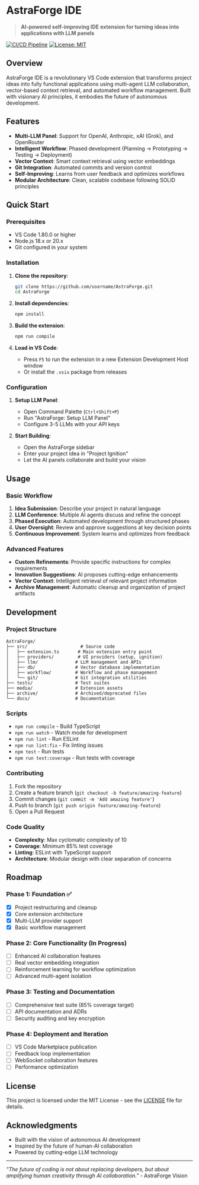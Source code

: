 # AstraForge IDE

> **AI-powered self-improving IDE extension for turning ideas into applications with LLM panels**

[![CI/CD Pipeline](https://github.com/username/AstraForge/actions/workflows/ci.yml/badge.svg)](https://github.com/username/AstraForge/actions/workflows/ci.yml)
[![License: MIT](https://img.shields.io/badge/License-MIT-yellow.svg)](https://opensource.org/licenses/MIT)

## Overview

AstraForge IDE is a revolutionary VS Code extension that transforms project ideas into fully functional applications using multi-agent LLM collaboration, vector-based context retrieval, and automated workflow management. Built with visionary AI principles, it embodies the future of autonomous development.

## Features

- **Multi-LLM Panel**: Support for OpenAI, Anthropic, xAI (Grok), and OpenRouter
- **Intelligent Workflow**: Phased development (Planning → Prototyping → Testing → Deployment)
- **Vector Context**: Smart context retrieval using vector embeddings
- **Git Integration**: Automated commits and version control
- **Self-Improving**: Learns from user feedback and optimizes workflows
- **Modular Architecture**: Clean, scalable codebase following SOLID principles

## Quick Start

### Prerequisites

- VS Code 1.80.0 or higher
- Node.js 18.x or 20.x
- Git configured in your system

### Installation

1. **Clone the repository**:
   ```bash
   git clone https://github.com/username/AstraForge.git
   cd AstraForge
   ```

2. **Install dependencies**:
   ```bash
   npm install
   ```

3. **Build the extension**:
   ```bash
   npm run compile
   ```

4. **Load in VS Code**:
   - Press `F5` to run the extension in a new Extension Development Host window
   - Or install the `.vsix` package from releases

### Configuration

1. **Setup LLM Panel**:
   - Open Command Palette (`Ctrl+Shift+P`)
   - Run "AstraForge: Setup LLM Panel"
   - Configure 3-5 LLMs with your API keys

2. **Start Building**:
   - Open the AstraForge sidebar
   - Enter your project idea in "Project Ignition"
   - Let the AI panels collaborate and build your vision

## Usage

### Basic Workflow

1. **Idea Submission**: Describe your project in natural language
2. **LLM Conference**: Multiple AI agents discuss and refine the concept
3. **Phased Execution**: Automated development through structured phases
4. **User Oversight**: Review and approve suggestions at key decision points
5. **Continuous Improvement**: System learns and optimizes from feedback

### Advanced Features

- **Custom Refinements**: Provide specific instructions for complex requirements
- **Innovation Suggestions**: AI proposes cutting-edge enhancements
- **Vector Context**: Intelligent retrieval of relevant project information
- **Archive Management**: Automatic cleanup and organization of project artifacts

## Development

### Project Structure

```
AstraForge/
├── src/                    # Source code
│   ├── extension.ts       # Main extension entry point
│   ├── providers/         # UI providers (setup, ignition)
│   ├── llm/              # LLM management and APIs
│   ├── db/               # Vector database implementation
│   ├── workflow/         # Workflow and phase management
│   └── git/              # Git integration utilities
├── tests/                # Test suites
├── media/                # Extension assets
├── archive/              # Archived/deprecated files
└── docs/                 # Documentation
```

### Scripts

- `npm run compile` - Build TypeScript
- `npm run watch` - Watch mode for development
- `npm run lint` - Run ESLint
- `npm run lint:fix` - Fix linting issues
- `npm test` - Run tests
- `npm run test:coverage` - Run tests with coverage

### Contributing

1. Fork the repository
2. Create a feature branch (`git checkout -b feature/amazing-feature`)
3. Commit changes (`git commit -m 'Add amazing feature'`)
4. Push to branch (`git push origin feature/amazing-feature`)
5. Open a Pull Request

### Code Quality

- **Complexity**: Max cyclomatic complexity of 10
- **Coverage**: Minimum 85% test coverage
- **Linting**: ESLint with TypeScript support
- **Architecture**: Modular design with clear separation of concerns

## Roadmap

### Phase 1: Foundation ✅
- [x] Project restructuring and cleanup
- [x] Core extension architecture
- [x] Multi-LLM provider support
- [x] Basic workflow management

### Phase 2: Core Functionality (In Progress)
- [ ] Enhanced AI collaboration features
- [ ] Real vector embedding integration
- [ ] Reinforcement learning for workflow optimization
- [ ] Advanced multi-agent isolation

### Phase 3: Testing and Documentation
- [ ] Comprehensive test suite (85% coverage target)
- [ ] API documentation and ADRs
- [ ] Security auditing and key encryption

### Phase 4: Deployment and Iteration
- [ ] VS Code Marketplace publication
- [ ] Feedback loop implementation
- [ ] WebSocket collaboration features
- [ ] Performance optimization

## License

This project is licensed under the MIT License - see the [LICENSE](LICENSE) file for details.

## Acknowledgments

- Built with the vision of autonomous AI development
- Inspired by the future of human-AI collaboration
- Powered by cutting-edge LLM technology

---

*"The future of coding is not about replacing developers, but about amplifying human creativity through AI collaboration."* - AstraForge Vision